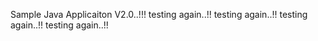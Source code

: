 
Sample Java Applicaiton V2.0..!!!
testing again..!!
testing again..!!
testing again..!!
testing again..!!
